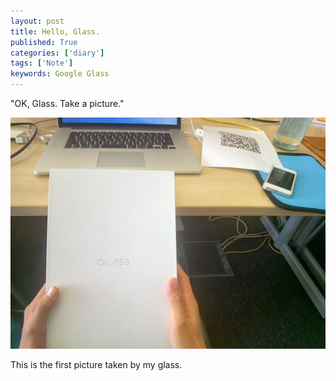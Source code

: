 ```yaml
---
layout: post
title: Hello, Glass.
published: True
categories: ['diary']
tags: ['Note']
keywords: Google Glass
---
```


"OK, Glass. Take a picture."

<img src="/assets/img/blog_20131010_164456_360_1.jpg" class="image-on-frame image-fade">

This is the first picture taken by my glass.
